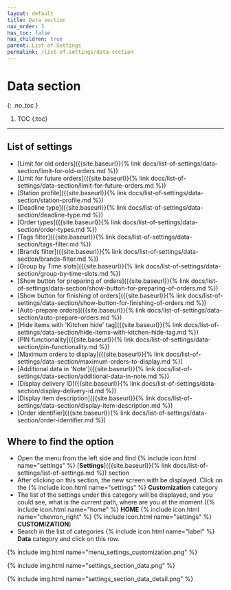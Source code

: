 ```yaml
---
layout: default
title: Data section
nav_order: 3
has_toc: false
has_children: true
parent: List of Settings
permalink: /list-of-settings/data-section
---
```


# Data section
{: .no_toc }

1. TOC
{:toc}

---

## List of settings
- [Limit for old orders]({{site.baseurl}}{% link docs/list-of-settings/data-section/limit-for-old-orders.md %})
- [Limit for future orders]({{site.baseurl}}{% link docs/list-of-settings/data-section/limit-for-future-orders.md %})
- [Station profile]({{site.baseurl}}{% link docs/list-of-settings/data-section/station-profile.md %})
- [Deadline type]({{site.baseurl}}{% link docs/list-of-settings/data-section/deadline-type.md %})
- [Order types]({{site.baseurl}}{% link docs/list-of-settings/data-section/order-types.md %})
- [Tags filter]({{site.baseurl}}{% link docs/list-of-settings/data-section/tags-filter.md %})
- [Brands filter]({{site.baseurl}}{% link docs/list-of-settings/data-section/brands-filter.md %})
- [Group by Time slots]({{site.baseurl}}{% link docs/list-of-settings/data-section/group-by-time-slots.md %})
- [Show button for preparing of orders]({{site.baseurl}}{% link docs/list-of-settings/data-section/show-button-for-preparing-of-orders.md %})
- [Show button for finishing of orders]({{site.baseurl}}{% link docs/list-of-settings/data-section/show-button-for-finishing-of-orders.md %})
- [Auto-prepare orders]({{site.baseurl}}{% link docs/list-of-settings/data-section/auto-prepare-orders.md %})
- [Hide items with 'Kitchen hide' tag]({{site.baseurl}}{% link docs/list-of-settings/data-section/hide-items-with-kitchen-hide-tag.md %})
- [PIN functionality]({{site.baseurl}}{% link docs/list-of-settings/data-section/pin-functionality.md %})
- [Maximum orders to display]({{site.baseurl}}{% link docs/list-of-settings/data-section/maximum-orders-to-display.md %})
- [Additional data in 'Note']({{site.baseurl}}{% link docs/list-of-settings/data-section/additional-data-in-note.md %})
- [Display delivery ID]({{site.baseurl}}{% link docs/list-of-settings/data-section/display-delivery-id.md %})
- [Display item description]({{site.baseurl}}{% link docs/list-of-settings/data-section/display-item-description.md %})
- [Order identifier]({{site.baseurl}}{% link docs/list-of-settings/data-section/order-identifier.md %})

## Where to find the option
- Open the menu from the left side and find {% include icon.html name="settings" %} [**Settings**]({{site.baseurl}}{% link docs/list-of-settings/list-of-settings.md %}) section
- After clicking on this section, the new screen with be displayed. Click on the {% include icon.html name="settings" %} **Customization** category
- The list of the settings under this category will be displayed, and you could see, what is the current path, where are you at the moment ({% include icon.html name="home" %} **HOME** {% include icon.html name="chevron_right" %} {% include icon.html name="settings" %} **CUSTOMIZATION**)
- Search in the list of categories {% include icon.html name="label" %} **Data** category and click on this row.

{% include img.html name="menu_settings_customization.png" %}

{% include img.html name="settings_section_data.png" %}

{% include img.html name="settings_section_data_detail.png" %}